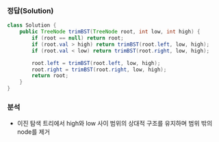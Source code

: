 ###   정답(Solution)
```java
class Solution {
    public TreeNode trimBST(TreeNode root, int low, int high) {
        if (root == null) return root;
        if (root.val > high) return trimBST(root.left, low, high);
        if (root.val < low) return trimBST(root.right, low, high);

        root.left = trimBST(root.left, low, high);
        root.right = trimBST(root.right, low, high);
        return root;       
    }
}
```

###   분석
-   이진 탐색 트리에서 high와 low 사이 범위의 상대적 구조를 유지하며 범위 밖의 node를 제거